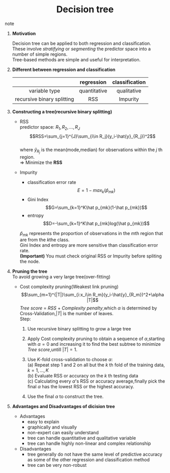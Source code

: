 <div align='center'>

# Decision tree

</div>
note  

1. **Motivation**

    Decision tree can be applied to both regression and classification.  
    These involve *stratifying* or *segmenting* the predictor space into a number of simple regions.  
    Tree-based methods are simple and useful for interpretation.

2. **Different between regression and classification**
    <div class = "center">

    |     |regression|classification|
    |:---:|:--------:|:------------:|
    |variable type|quantitative|qualitative|
    |recursive binary splitting|RSS|Impurity|

    </div>

3. **Constructing a tree(recursive binary splitting)**

   * RSS  
      predictor space: $R_1,R_2,...,R_J$  
      $$RSS=\sum_{j=1}^{J}\sum_{i\in R_j}(y_i-\hat{y}_{R_j})^2$$  
      where $\hat{y}_{R_j}$ is the mean(mode,median) for observations within the $j$ th region.  
      $\Rightarrow$ Minimize the **RSS**

   * Impurity
        * classification error rate
       $$E=1-max_k(\hat p_{mk})$$
        * Gini Index
       $$G=\sum_{k=1}^K\hat p_{mk}(1-\hat p_{mk})$$
        * entropy
       $$D=-\sum_{k=1}^K\hat p_{mk}log(\hat p_{mk})$$

     $\hat p_{mk}$ represents the proportion of observations in the $m$th region that are from the $k$the class.  
     Gini Index and entropy are more sensitive than classification error rate.  
     **(Important)** You must check original RSS or Impurity before spliting the node.

4. **Pruning the tree**  
   To avoid growing a very large tree(over-fitting)
     * Cost complexity pruning(Weakest link pruning)
   $$\sum_{m=1}^{|T|}\sum_{i:x_i\in R_m}(y_i-\hat{y}_{R_m})^2+\alpha |T|$$
   *Tree score* = *RSS* + *Complexity penalty*,which $\alpha$ is determined by Cross-Validation,$|T|$ is the number of leaves.  
   Step:
       1. Use recursive binary splitting to grow a large tree

       2. Apply Cost complexity pruning to obtain a sequence of $\alpha$,starting with $\alpha = 0$ and increasing it to find the best subtree to minimize *Tree score*,untill $|T|=1$.

       3. Use *K*-fold cross-validation to choose $\alpha$:  
       (a) Repeat step 1 and 2 on all but the $k$ th fold of the training data, $k = 1,\dots,K$  
       (b) Evaluate RSS or accuracy on the $k$ th testing data  
       (c) Calculating every $\alpha$'s RSS or accuracy average,finally pick the final $\alpha$ has the lowest RSS or the highest accuracy.

       4. Use the final $\alpha$ to construct the tree.
5. **Advantages and Disadvantages of dicision tree**
   * Advantages
      * easy to explain
      * graphically and visually
      * non-expert can easily understand
      * tree can handle quantitative and qualitative variable
      * tree can handle highly non-linear and complex relationship
   * Disadvantages
      * tree generally do not have the same level of predictive accuracy as some of the other regression and classification method
      * tree can be very non-robust
